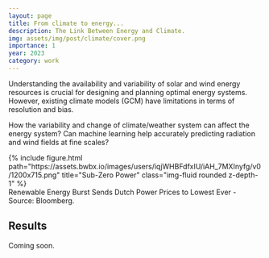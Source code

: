 ```yaml
---
layout: page
title: From climate to energy...
description: The Link Between Energy and Climate.
img: assets/img/post/climate/cover.png
importance: 1
year: 2023
category: work
---
```


Understanding the availability and variability of solar and wind energy resources is crucial for designing and planning optimal energy systems. However, existing climate models (GCM) have limitations in terms of resolution and bias. 

How the variability and change of climate/weather system can affect the energy system?
Can machine learning help accurately predicting radiation and wind fields at fine scales?

<div class="row">
    <div class="col-sm mt-3 mt-md-0">
        {% include figure.html path="https://assets.bwbx.io/images/users/iqjWHBFdfxIU/iAH_7MXInyfg/v0/1200x715.png" title="Sub-Zero Power" class="img-fluid rounded z-depth-1" %}
    </div>
</div>
<div class="caption">
    Renewable Energy Burst Sends Dutch Power Prices to Lowest Ever - Source: Bloomberg.
</div>

## Results

Coming soon.


